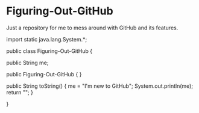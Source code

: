 # Figuring-Out-GitHub
Just a repository for me to mess around with GitHub and its features.


import static java.lang.System.*;

public class Figuring-Out-GitHub
{

   public String me;
   
   public Figuring-Out-GitHub
   {
   }
   
   public String toString()
   {
      me = "I'm new to GitHub";
      System.out.println(me);
      return "";
   }

}
